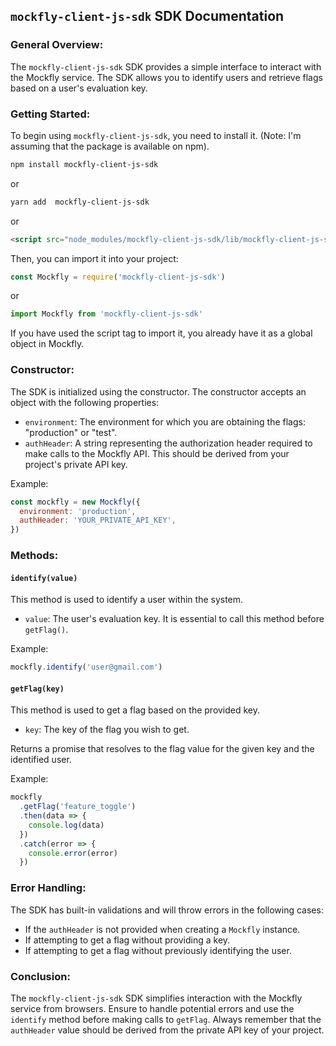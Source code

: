 ## `mockfly-client-js-sdk` SDK Documentation

### General Overview:

The `mockfly-client-js-sdk` SDK provides a simple interface to interact with the Mockfly service. The SDK allows you to identify users and retrieve flags based on a user's evaluation key.

### Getting Started:

To begin using `mockfly-client-js-sdk`, you need to install it. (Note: I'm assuming that the package is available on npm).

```bash
npm install mockfly-client-js-sdk
```

or

```bash
yarn add  mockfly-client-js-sdk
```

or

```html
<script src="node_modules/mockfly-client-js-sdk/lib/mockfly-client-js-sdk.js"></script>
```

Then, you can import it into your project:

```javascript
const Mockfly = require('mockfly-client-js-sdk')
```

or

```javascript
import Mockfly from 'mockfly-client-js-sdk'
```

If you have used the script tag to import it, you already have it as a global object in Mockfly.

### Constructor:

The SDK is initialized using the constructor. The constructor accepts an object with the following properties:

- `environment`: The environment for which you are obtaining the flags: "production" or "test".
- `authHeader`: A string representing the authorization header required to make calls to the Mockfly API. This should be derived from your project's private API key.

Example:

```javascript
const mockfly = new Mockfly({
  environment: 'production',
  authHeader: 'YOUR_PRIVATE_API_KEY',
})
```

### Methods:

#### `identify(value)`

This method is used to identify a user within the system.

- `value`: The user's evaluation key. It is essential to call this method before `getFlag()`.

Example:

```javascript
mockfly.identify('user@gmail.com')
```

#### `getFlag(key)`

This method is used to get a flag based on the provided key.

- `key`: The key of the flag you wish to get.

Returns a promise that resolves to the flag value for the given key and the identified user.

Example:

```javascript
mockfly
  .getFlag('feature_toggle')
  .then(data => {
    console.log(data)
  })
  .catch(error => {
    console.error(error)
  })
```

### Error Handling:

The SDK has built-in validations and will throw errors in the following cases:

- If the `authHeader` is not provided when creating a `Mockfly` instance.
- If attempting to get a flag without providing a key.
- If attempting to get a flag without previously identifying the user.

### Conclusion:

The `mockfly-client-js-sdk` SDK simplifies interaction with the Mockfly service from browsers. Ensure to handle potential errors and use the `identify` method before making calls to `getFlag`. Always remember that the `authHeader` value should be derived from the private API key of your project.
